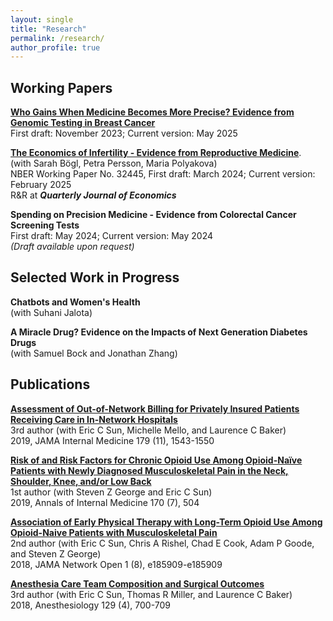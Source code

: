 ```yaml
---
layout: single
title: "Research"
permalink: /research/
author_profile: true
---
```


## Working Papers
[**Who Gains When Medicine Becomes More Precise? Evidence from Genomic Testing in Breast Cancer**](/files/WhoGains.pdf) <br>
First draft: November 2023; Current version: May 2025

[**The Economics of Infertility - Evidence from Reproductive Medicine**](https://www.nber.org/system/files/working_papers/w32445/w32445.pdf).<br>
(with Sarah Bögl, Petra Persson,  Maria Polyakova) <br>
NBER Working Paper No. 32445, First draft: March 2024; Current version: February 2025 <br>
R&R at ***Quarterly Journal of Economics*** <br> 

**Spending on Precision Medicine - Evidence from Colorectal Cancer Screening Tests** <br>
First draft: May 2024; Current version:  May 2024 <br>
*(Draft available upon request)*
 
## Selected Work in Progress
**Chatbots and Women's Health** <br>
(with Suhani Jalota)

**A Miracle Drug? Evidence on the Impacts of Next Generation Diabetes Drugs** <br>
(with Samuel Bock and Jonathan Zhang)

## Publications
[**Assessment of Out-of-Network Billing for Privately Insured Patients Receiving Care in In-Network Hospitals**](https://jamanetwork.com/journals/jamainternalmedicine/fullarticle/2740802) <br>
3rd author (with Eric C Sun, Michelle Mello, and Laurence C Baker) <br>
2019, JAMA Internal Medicine 179 (11), 1543-1550 <br>

[**Risk of and Risk Factors for Chronic Opioid Use Among Opioid-Naïve Patients with Newly Diagnosed Musculoskeletal Pain in the Neck, Shoulder, Knee, and/or Low Back**](https://www.acpjournals.org/doi/10.7326/M18-2261?url_ver=Z39.88-2003&rfr_id=ori:rid:crossref.org&rfr_dat=cr_pub%20%200pubmed) <br>
1st author (with Steven Z George and Eric C Sun) <br>
2019, Annals of Internal Medicine 170 (7), 504 

[**Association of Early Physical Therapy with Long-Term Opioid Use Among Opioid-Naive Patients with Musculoskeletal Pain**](https://jamanetwork.com/journals/jamanetworkopen/fullarticle/2718095) <br>
2nd author (with  Eric C Sun, Chris A Rishel, Chad E Cook, Adam P Goode, and Steven Z George) <br>
2018, JAMA Network Open 1 (8), e185909-e185909

[**Anesthesia Care Team Composition and Surgical Outcomes**](https://journals.lww.com/anesthesiology/pages/default.aspx) <br>
3rd author (with Eric C Sun, Thomas R Miller, and Laurence C Baker) <br>
2018, Anesthesiology 129 (4), 700-709

